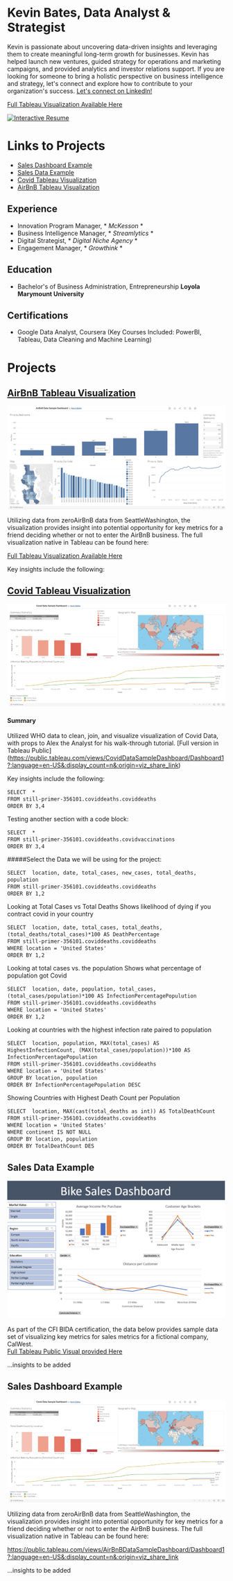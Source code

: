 
# Kevin Bates, Data Analyst & Strategist
Kevin is passionate about uncovering data-driven insights and leveraging them to create meaningful long-term growth for businesses. Kevin has helped launch new ventures, guided strategy for operations and marketing campaigns, and provided analytics and investor relations support. If you are looking for someone to bring a holistic perspective on business intelligence and strategy, let's connect and explore how to contribute to your organization's success. [Let's connect on LinkedIn!](www.linkedin.com/in/kevinjbts)

[Full Tableau Visualization Available Here](https://public.tableau.com/views/InteractiveResume_17164880120110/InteractiveResume?:language=en-US&publish=yes&:sid=&:display_count=n&:origin=viz_share_link)

<div class='tableauPlaceholder' id='viz1716492192807' style='position: relative'><noscript><a href='#'><img alt='Interactive Resume ' src='https:&#47;&#47;public.tableau.com&#47;static&#47;images&#47;In&#47;InteractiveResume_17164880120110&#47;InteractiveResume&#47;1_rss.png' style='border: none' /></a></noscript><object class='tableauViz'  style='display:none;'><param name='host_url' value='https%3A%2F%2Fpublic.tableau.com%2F' /> <param name='embed_code_version' value='3' /> <param name='site_root' value='' /><param name='name' value='InteractiveResume_17164880120110&#47;InteractiveResume' /><param name='tabs' value='no' /><param name='toolbar' value='yes' /><param name='static_image' value='https:&#47;&#47;public.tableau.com&#47;static&#47;images&#47;In&#47;InteractiveResume_17164880120110&#47;InteractiveResume&#47;1.png' /> <param name='animate_transition' value='yes' /><param name='display_static_image' value='yes' /><param name='display_spinner' value='yes' /><param name='display_overlay' value='yes' /><param name='display_count' value='yes' /><param name='language' value='en-US' /></object></div>                <script type='text/javascript'>                    var divElement = document.getElementById('viz1716492192807');                    var vizElement = divElement.getElementsByTagName('object')[0];                    if ( divElement.offsetWidth > 800 ) { vizElement.style.width='100%';vizElement.style.height=(divElement.offsetWidth*0.75)+'px';} else if ( divElement.offsetWidth > 500 ) { vizElement.style.width='100%';vizElement.style.height=(divElement.offsetWidth*0.75)+'px';} else { vizElement.style.width='100%';vizElement.style.height='727px';}                     var scriptElement = document.createElement('script');                    scriptElement.src = 'https://public.tableau.com/javascripts/api/viz_v1.js';                    vizElement.parentNode.insertBefore(scriptElement, vizElement);                </script>


# Links to Projects 
* [Sales Dashboard Example](#sales-dashboard-example) 
* [Sales Data Example](#sales-data-example)
* [Covid Tableau Visualization](#covid-tableau-visualization)
* [AirBnB Tableau Visualization](#airbnb-tableau-visualization)

## Experience
* Innovation Program Manager, * *McKesson* *
* Business Intelligence Manager, * *Streamlytics* *
* Digital Strategist, * *Digital Niche Agency* *
* Engagement Manager, * *Growthink* *

## Education
* Bachelor's of Business Administration, Entrepreneurship **Loyola Marymount University**

## Certifications
* Google Data Analyst, Coursera (Key Courses Included: PowerBI, Tableau, Data Cleaning and Machine Learning)

# Projects
## [AirBnB Tableau Visualization](/projects/airbnb_tableau_visualization)
![](/AirBnbTableau.png)

Utilizing data from zeroAirBnB data from SeattleWashington, the visualization provides insight into potential opportunity for key metrics for a friend deciding whether or not to enter the AirBnB business. 
The full visualization native in Tableau can be found here: 

[Full Tableau Visualization Available Here](https://public.tableau.com/views/AirBnBDataSampleDashboard/Dashboard1?:language=en-US&:display_count=n&:origin=viz_share_link)

Key insights include the following: 

## [Covid Tableau Visualization](/projects/covid_visualization.md)

![](/CovidDdata.png)

#### Summary

Utilized WHO data to clean, join, and visualize visualization of Covid Data, with props to Alex the Analyst for his walk-through tutorial. 
[Full version in Tableau Public] (https://public.tableau.com/views/CovidDataSampleDashboard/Dashboard1?:language=en-US&:display_count=n&:origin=viz_share_link)

Key insights include the following: 

```
SELECT  * 
FROM still-primer-356101.coviddeaths.coviddeaths 
ORDER BY 3,4
```

Testing another section with a code block:

```
SELECT  * 
FROM still-primer-356101.coviddeaths.covidvaccinations 
ORDER BY 3,4
```

#####Select the Data we will be using for the project: 

```
SELECT  location, date, total_cases, new_cases, total_deaths, population
FROM still-primer-356101.coviddeaths.coviddeaths 
ORDER BY 1,2
```

Looking at Total Cases vs Total Deaths
Shows likelihood of dying if you contract covid in your country

```
SELECT  location, date, total_cases, total_deaths, (total_deaths/total_cases)*100 AS DeathPercentage
FROM still-primer-356101.coviddeaths.coviddeaths
WHERE location = 'United States'
ORDER BY 1,2
```

Looking at total cases vs. the population
Shows what percentage of population got Covid

```
SELECT  location, date, population, total_cases, (total_cases/population)*100 AS InfectionPercentagePopulution
FROM still-primer-356101.coviddeaths.coviddeaths
WHERE location = 'United States'
ORDER BY 1,2
```

Looking at countries with the highest infection rate paired to population

```
SELECT  location, population, MAX(total_cases) AS HighestInfectionCount, (MAX(total_cases/population))*100 AS InfectionPercentagePopulation
FROM still-primer-356101.coviddeaths.coviddeaths
WHERE location = 'United States'
GROUP BY location, population
ORDER BY InfectionPercentagePopulation DESC
```

Showing Countries with Highest Death Count per Population

```
SELECT  location, MAX(cast(total_deaths as int)) AS TotalDeathCount
FROM still-primer-356101.coviddeaths.coviddeaths
WHERE location = 'United States'
WHERE continent IS NOT NULL
GROUP BY location, population
ORDER BY TotalDeathCount DES
```

## Sales Data Example
![](/bikesales.png)

As part of the CFI BIDA certification, the data below provides sample data set of visualizing key metrics for sales metrics for a fictional company, CalWest.  
[Full Tableau Public Visual provided Here](https://public.tableau.com/views/Test1_16856628787760/Dashboard1?:language=en-US&:display_count=n&:origin=viz_share_link)

...insights to be added
## Sales Dashboard Example
![](/CovidDdata.png)

Utilizing data from zeroAirBnB data from SeattleWashington, the visualization provides insight into potential opportunity for key metrics for a friend deciding whether or not to enter the AirBnB business. 
The full visualization native in Tableau can be found here: 

[https://public.tableau.com/views/AirBnBDataSampleDashboard/Dashboard1?:language=en-US&:display_count=n&:origin=viz_share_link
](url)

...insights to be added


